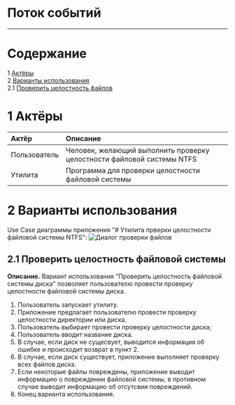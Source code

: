 

# Поток событий
---

# Содержание
1 [Актёры](#actors)  
2 [Варианты использования](#use_case)  
2.1 [Проверить целостность файлов](#disk_file_system_check)


<a name="actors"/>

# 1 Актёры

| Актёр | Описание |
|:--|:--|
| Пользователь | Человек, желающий выполнить проверку целостности файловой системы NTFS |
| Утилита | Программа для проверки целостности файловой системы |

<a name="use_case"/>

# 2 Варианты использования

Use Case диаграммы приложения "# Утилита прверки целостности файловой системы NTFS":
![Диалог проверки файлов](../../../Images/System%20design/UseCase/use.png)


<a name="disk_file_system_check"/>

## 2.1 Проверить целостность файловой системы
**Описание.** Вариант использования "Проверить целостность файловой системы диска" позволяет пользователю провести проверку целостности файловой системы диска.  

1. Пользователь запускает утилиту.
2. Приложение предлагает пользователю провести проверку целостности директории или диска. 
3. Пользователь выбирает провести проверку целостности диска;
4. Пользователь вводит название диска.
5. В случае, если диск не сущесвует, выводится информация об ошибке и происходит возврат в пункт 2.
6. В случае, если диск существует, приложение выполняет проверку всех файлов диска.
7. Если некоторые файлы повреждены, приложение выводит информацию о повреждении файловой системы, в противном случае выводит информацию об отсутсвии повреждений.
8. Конец варианта использования.